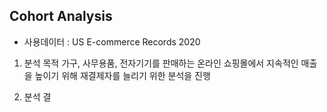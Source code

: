 ## Cohort Analysis

- 사용데이터 : US E-commerce Records 2020

1. 분석 목적
가구, 사무용품, 전자기기를 판매하는 온라인 쇼핑몰에서 지속적인 매출을 높이기 위해 재결제자를 늘리기 위한 분석을 진행

2. 분석 결
